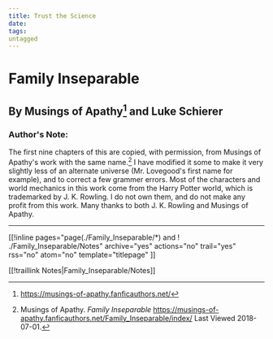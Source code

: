 ```yaml
---
title: Trust the Science
date: 
tags:
untagged
---
```

# Family Inseparable
## By Musings of Apathy[^20180701-2] and Luke Schierer

### Author's Note:
The first nine chapters of this are copied, with permission, from Musings of Apathy's work with the same name.[^20180701-3]  I have modified it some to make it very slightly less of an alternate universe (Mr. Lovegood's first name for example), and to correct a few grammer errors.  Most of the characters and world mechanics in this work come from the Harry Potter world, which is trademarked by J. K. Rowling.  I do not own them, and do not make any profit from this work.  Many thanks to both J. K. Rowling and Musings of Apathy.  

----

[[!inline pages="page(./Family_Inseparable/*) and ! ./Family_Inseparable/Notes" archive="yes" actions="no" trail="yes" rss="no" atom="no" template="titlepage" ]]

[[!traillink Notes|Family_Inseparable/Notes]]


[^20180701-2]: <https://musings-of-apathy.fanficauthors.net/>

[^20180701-3]: Musings of Apathy.  _Family Inseparable_ <https://musings-of-apathy.fanficauthors.net/Family_Inseparable/index/> Last Viewed 2018-07-01.
